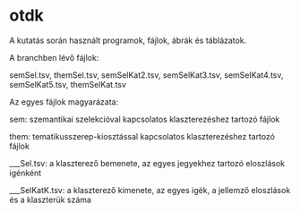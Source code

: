 # otdk
A kutatás során használt programok, fájlok, ábrák és táblázatok.

A branchben lévő fájlok:

semSel.tsv,
themSel.tsv,
semSelKat2.tsv,
semSelKat3.tsv,
semSelKat4.tsv,
semSelKat5.tsv,
themSelKat.tsv

Az egyes fájlok magyarázata:

sem: szemantikai szelekcióval kapcsolatos klaszterezéshez tartozó fájlok

them: tematikusszerep-kiosztással kapcsolatos klaszterezéshez tartozó fájlok

___Sel.tsv: a klaszterező bemenete, az egyes jegyekhez tartozó eloszlások igénként

___SelKatK.tsv: a klaszterező kimenete, az egyes igék, a jellemző eloszlások és a klaszterük száma
